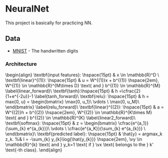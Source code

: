 # NeuralNet

This project is basically for practicing NN.

## Data 
* [MNIST](http://yann.lecun.com/exdb/mnist/) - The handwritten digits

### Architecture
\begin{align}
 \textbf{input features}: \hspace{15pt} & x \in \mathbb{R}^D \\
 \textbf{linear}^{(1)}: \hspace{15pt} & u = W^{(1)}x + b^{(1)} \hspace{2em}, W^{(1)} \in \mathbb{R}^{M\times D} \text{ and } b^{(1)} \in \mathbb{R}^{M}  \label{linear_forward}\\
 \textbf{tanh}:\hspace{15pt} & h =\cfrac{2}{1+e^{-2u}}-1 \label{tanh_forward}\\
 \textbf{relu}: \hspace{15pt} & h = max\{0, u\} =
\begin{bmatrix}
\max\{0, u_1\}\\
\vdots \\
\max\{0, u_M\}\\
\end{bmatrix} \label{relu_forward}\\
 \textbf{linear}^{(2)}: \hspace{15pt} & a = W^{(2)}h + b^{(2)} \hspace{2em}, W^{(2)} \in \mathbb{R}^{K\times M} \text{ and } b^{(2)} \in \mathbb{R}^{K} \label{linear2_forward}\\
 \textbf{softmax}: \hspace{15pt} & z = \begin{bmatrix}
\cfrac{e^{a_1}}{\sum_{k} e^{a_{k}}}\\
\vdots \\
\cfrac{e^{a_K}}{\sum_{k} e^{a_{k}}} \\
\end{bmatrix}\\
 \textbf{predicted label}: \hspace{15pt} & \hat{y} = argmax_k z_k.
%& l = -\sum_{k} y_{k}\log{\hat{y_{k}}} \hspace{2em}, \vy \in \mathbb{R}^{k} \text{ and } y_k=1 \text{ if } \vx \text{ belongs to the } k' \text{-th class}.
\end{align}

